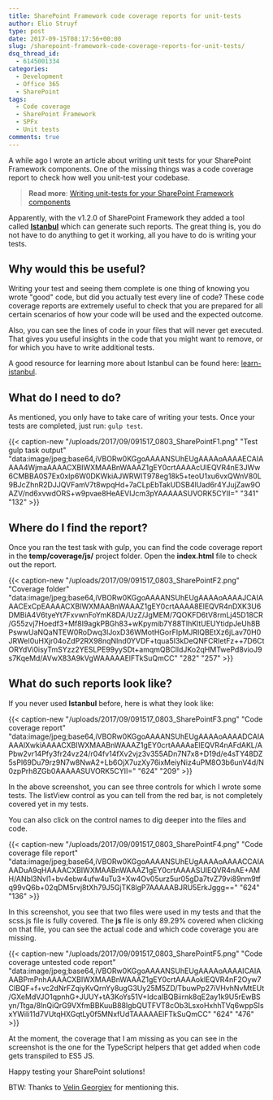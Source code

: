```yaml
---
title: SharePoint Framework code coverage reports for unit-tests
author: Elio Struyf
type: post
date: 2017-09-15T08:17:56+00:00
slug: /sharepoint-framework-code-coverage-reports-for-unit-tests/
dsq_thread_id:
  - 6145001334
categories:
  - Development
  - Office 365
  - SharePoint
tags:
  - Code coverage
  - SharePoint Framework
  - SPFx
  - Unit tests
comments: true
---
```


A while ago I wrote an article about writing unit tests for your SharePoint Framework components. One of the missing things was a code coverage report to check how well you unit-test your codebase.

> **Read more**: [Writing unit-tests for your SharePoint Framework components](https://www.eliostruyf.com/writing-unit-test-for-your-sharepoint-framework-components/)

Apparently, with the v1.2.0 of SharePoint Framework they added a tool called [**Istanbul**](https://istanbul.js.org/) which can generate such reports. The great thing is, you do not have to do anything to get it working, all you have to do is writing your tests.

## Why would this be useful?

Writing your test and seeing them complete is one thing of knowing you wrote "good" code, but did you actually test every line of code? These code coverage reports are extremely useful to check that you are prepared for all certain scenarios of how your code will be used and the expected outcome.

Also, you can see the lines of code in your files that will never get executed. That gives you useful insights in the code that you might want to remove, or for which you have to write additional tests.

A good resource for learning more about Istanbul can be found here: [learn-istanbul](https://github.com/dwyl/learn-istanbul).

## What do I need to do?

As mentioned, you only have to take care of writing your tests. Once your tests are completed, just run: `gulp test`.

{{< caption-new "/uploads/2017/09/091517_0803_SharePointF1.png" "Test gulp task output"  "data:image/jpeg;base64,iVBORw0KGgoAAAANSUhEUgAAAAoAAAAECAIAAAA4WjmaAAAACXBIWXMAABnWAAAZ1gEY0crtAAAAcUlEQVR4nE3JWw6CMBBA0S7Ex0xIp6W0DKWkiAJWRWIT978eg18k5+teoU1xu6vxQWnV80L9BJcZhnR2DJJQVFamV7t8wpqHd+7aCLpEbTakUDSB4lUad6r4YJujZaw9OAZV/nd6xvwdORS+w9pvae8HeAEVlJcm3pYAAAAASUVORK5CYII=" "341" "132" >}}

## Where do I find the report?

Once you ran the test task with gulp, you can find the code coverage report in the **temp/coverage/js/** project folder. Open the **index.html** file to check out the report.

{{< caption-new "/uploads/2017/09/091517_0803_SharePointF2.png" "Coverage folder"  "data:image/jpeg;base64,iVBORw0KGgoAAAANSUhEUgAAAAoAAAAJCAIAAACExCpEAAAACXBIWXMAABnWAAAZ1gEY0crtAAAA8ElEQVR4nDXK3U6DMBiA4V6tyeYt7FxvwnFoYmK8DA/UzZ/JgMEM/7QOKFD6tV8rmLj45D18CR/G55zvj7Hoedf3+Mf8I9agkPBGh83+wKpymib7Y88TIhKltUEUYtidpJeUh8BPswwUaNQaNTEW0RoDwq3lJoxD36WMotHGorFIpMJRIQBEtXz6jLav70H0JRWeI0uHXjr04oZdP2RX98nqNlnd0YVDF+tqua5I3kDeQNFCRIetFz++7D6CtORYdVi0isyTmSYzz2YESLPE99yySDt+amqmQBClldJKo2qHMTwePd8vioJ9s7KqeMd/AVwX83A9kVgWAAAAAElFTkSuQmCC" "282" "257" >}}

## What do such reports look like?

If you never used **Istanbul** before, here is what they look like:

{{< caption-new "/uploads/2017/09/091517_0803_SharePointF3.png" "Code coverage report"  "data:image/jpeg;base64,iVBORw0KGgoAAAANSUhEUgAAAAoAAAADCAIAAAAlXwkiAAAACXBIWXMAABnWAAAZ1gEY0crtAAAAaElEQVR4nAFdAKL/APbw2vr14Pfy3fr24vz24/r04fv14fXv2vjz3v355ADn7N7x8+D19d/e4sTY48DZ5sPl69Du79rz9N7w8NwA2+Lb6OjX7uzXy76ixMeiyNiz4uPM8O3b6unV4d/N0zpPrh8ZGb0AAAAASUVORK5CYII=" "624" "209" >}}

In the above screenshot, you can see three controls for which I wrote some tests. The listView control as you can tell from the red bar, is not completely covered yet in my tests.

You can also click on the control names to dig deeper into the files and code.

{{< caption-new "/uploads/2017/09/091517_0803_SharePointF4.png" "Code coverage file report"  "data:image/jpeg;base64,iVBORw0KGgoAAAANSUhEUgAAAAoAAAACCAIAAADuA9qHAAAACXBIWXMAABnWAAAZ1gEY0crtAAAASUlEQVR4nAE+AMH/ANbl3Nvl1+bv4ebw4ufw4uTu3+Xw4Ov05urz5ur05gDa7tvZ79vi89nm9tfq99vQ6b+02qDM5rvj8tXh79J5GjTK8lgP7AAAAABJRU5ErkJggg==" "624" "136" >}}

In this screenshot, you see that two files were used in my tests and that the scss.js file is fully covered. The **js** file is only 89.29% covered when clicking on that file, you can see the actual code and which code coverage you are missing.

{{< caption-new "/uploads/2017/09/091517_0803_SharePointF5.png" "Code coverage untested code report"  "data:image/jpeg;base64,iVBORw0KGgoAAAANSUhEUgAAAAoAAAAICAIAAABPmPnhAAAACXBIWXMAABnWAAAZ1gEY0crtAAAAoklEQVR4nF2Oyw7CIBQF+f+vc2dNrFZqiyKvQrnYy8ugG3Uy25M5ZD/TbuwPp27iVHvhNvMtEUt/GXeMdVJO1qpnhG+JUUY+tA3KoYs51V+IdcaIBQBiirnk8qE2ay1k9U5rEwBSyn/Ttga/8lnQiQrG9VXfmBBKuuB88IgbQUTFVT8cOb3LsxoHxhhTVq6wppSIsxYWiIi11d7VUtqHXGqtLy0f5MNxfUdTAAAAAElFTkSuQmCC" "624" "476" >}}

At the moment, the coverage that I am missing as you can see in the screenshot is the one for the TypeScript helpers that get added when code gets transpiled to ES5 JS.

Happy testing your SharePoint solutions!

BTW: Thanks to [Velin Georgiev](https://github.com/VelinGeorgiev) for mentioning this.